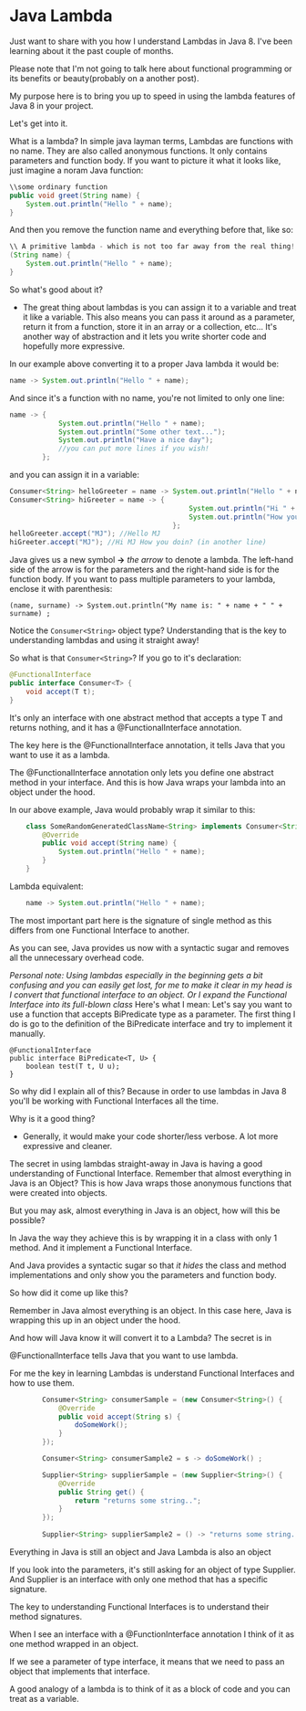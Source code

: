 # Java Lambda

Just want to share with you how I understand Lambdas in Java 8. I've been learning about it the past couple of months.

Please note that I'm not going to talk here about functional programming or its benefits or beauty(probably on a another post).

My purpose here is to bring you up to speed in using the lambda features of Java 8 in your project.

Let's get into it.

What is a lambda? In simple java layman terms, Lambdas are functions with no name.  They are also called anonymous functions. It only contains parameters and function body.  If you want to picture it what it looks like, just imagine a noram Java function:
```Java
\\some ordinary function
public void greet(String name) {
    System.out.println("Hello " + name);
}
```

And then you remove the function name and everything before that, like so:
```Java
\\ A primitive lambda - which is not too far away from the real thing!
(String name) {
    System.out.println("Hello " + name);
}
```

So what's good about it?
- The great thing about lambdas is you can assign it to a variable and treat it like a variable. This also means you can pass it around as a parameter, return it from a function, store it in an array or a collection, etc...  It's another way of abstraction and it lets you write shorter code and hopefully more expressive.

In our example above converting it to a proper Java lambda it would be:
```Java
name -> System.out.println("Hello " + name);
```

And since it's a function with no name, you're not limited to only one line:
```Java
name -> { 
            System.out.println("Hello " + name);
            System.out.println("Some other text...");
            System.out.println("Have a nice day");
            //you can put more lines if you wish!
        };
```

and you can assign it in a variable:
```Java
Consumer<String> helloGreeter = name -> System.out.println("Hello " + name);
Consumer<String> hiGreeter = name -> { 
                                            System.out.println("Hi " + name); 
                                            System.out.println("How you doin?"); 
                                        };
helloGreeter.accept("MJ"); //Hello MJ                                        
hiGreeter.accept("MJ"); //Hi MJ How you doin? (in another line)                                                
```

Java gives us a new symbol **->** *the arrow* to denote a lambda. The left-hand side of the arrow is for the parameters and the right-hand side is for the function body. If you want to pass multiple parameters to your lambda, enclose it with parenthesis:
```
(name, surname) -> System.out.println("My name is: " + name + " " + surname) ;
```

Notice the ```Consumer<String>``` object type? Understanding that is the key to understanding lambdas and using it straight away!

So what is that ```Consumer<String>```? If you go to it's declaration:
```Java
@FunctionalInterface
public interface Consumer<T> {
    void accept(T t);
}    
```

It's only an interface with one abstract method that accepts a type T and returns nothing, and it has a @FunctionalInterface annotation.

The key here is the @FunctionalInterface annotation, it tells Java that you want to use it as a lambda.

The @FunctionalInterface annotation only lets you define one abstract method in your interface. And this is how Java wraps your lambda into an object under the hood.

In our above example, Java would probably wrap it similar to this:
```Java
    class SomeRandomGeneratedClassName<String> implements Consumer<String>{
        @Override
        public void accept(String name) {
            System.out.println("Hello " + name);
        }
    }
```

Lambda equivalent:
```Java
    name -> System.out.println("Hello " + name);
```

The most important part here is the signature of single method as this differs from one Functional Interface to another.

As you can see, Java provides us now with a syntactic sugar and removes all the unnecessary overhead code.
 

*Personal note: Using lambdas especially in the beginning gets a bit confusing and you can easily get lost, for me to make it clear in my head is I convert that functional interface to an object. Or I expand the Functional Interface into its full-blown class*
Here's what I mean: Let's say you want to use a function that accepts BiPredicate type as a parameter. The first thing I do is go to the definition of the BiPredicate interface and try to implement it manually.
```
@FunctionalInterface
public interface BiPredicate<T, U> {
    boolean test(T t, U u);
}
```


So why did I explain all of this? Because in order to use lambdas in Java 8 you'll be working with Functional Interfaces all the time.


Why is it a good thing? 
- Generally, it would make your code shorter/less verbose. A lot more expressive and cleaner.

The secret in using lambdas straight-away in Java is having a good understanding of Functional Interface. Remember that almost everything in Java is an Object? This is how Java wraps those anonymous functions that were created into objects.




But you may ask, almost everything in Java is an object, how will this be possible?

In Java the way they achieve this is by wrapping it in a class with only 1 method. And it implement a Functional Interface.

And Java provides a syntactic sugar so that *it hides* the class and method implementations and only show you the parameters and function body.

So how did it come up like this?

Remember in Java almost everything is an object. In this case here, Java is wrapping this up in an object under the hood.



And how will Java know it will convert it to a Lambda? The secret is in 




@FunctionalInterface tells Java that you want to use lambda.

For me the key in learning Lambdas is understand Functional Interfaces and how to use them.

```Java
        Consumer<String> consumerSample = (new Consumer<String>() {
            @Override
            public void accept(String s) {
                doSomeWork();
            }
        });

        Consumer<String> consumerSample2 = s -> doSomeWork() ;

        Supplier<String> supplierSample = (new Supplier<String>() {
            @Override
            public String get() {
                return "returns some string..";
            }
        });
        
        Supplier<String> supplierSample2 = () -> "returns some string...";        

```

Everything in Java is still an object and Java Lambda is also an object

If you look into the parameters, it's still asking for an object of type Supplier. And Supplier is an interface with only one method that has a specific signature.

The key to understanding Functional Interfaces is to understand their method signatures.

When I see an interface with a @FunctionInterface annotation I think of it as one method wrapped in an object.

If we see a parameter of type interface, it means that we need to pass an object that implements that interface.

A good analogy of a lambda is to think of it as a block of code and you can treat as a variable.
